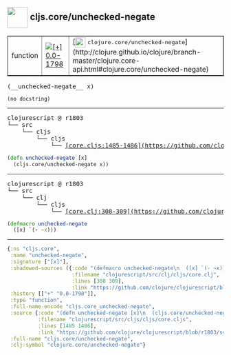 ## <img width="48px" valign="middle" src="http://i.imgur.com/Hi20huC.png"> cljs.core/unchecked-negate

 <table border="1">
<tr>
<td>function</td>
<td><a href="https://github.com/cljsinfo/api-refs/tree/0.0-1798"><img valign="middle" alt="[+] 0.0-1798" src="https://img.shields.io/badge/+-0.0--1798-lightgrey.svg"></a> </td>
<td>
[<img height="24px" valign="middle" src="http://i.imgur.com/1GjPKvB.png"> <samp>clojure.core/unchecked-negate</samp>](http://clojure.github.io/clojure/branch-master/clojure.core-api.html#clojure.core/unchecked-negate)
</td>
</tr>
</table>

 <samp>
(__unchecked-negate__ x)<br>
</samp>

```
(no docstring)
```

---

 <pre>
clojurescript @ r1803
└── src
    └── cljs
        └── cljs
            └── <ins>[core.cljs:1485-1486](https://github.com/clojure/clojurescript/blob/r1803/src/cljs/cljs/core.cljs#L1485-L1486)</ins>
</pre>

```clj
(defn unchecked-negate [x]
  (cljs.core/unchecked-negate x))
```


---

 <pre>
clojurescript @ r1803
└── src
    └── clj
        └── cljs
            └── <ins>[core.clj:308-309](https://github.com/clojure/clojurescript/blob/r1803/src/clj/cljs/core.clj#L308-L309)</ins>
</pre>

```clj
(defmacro unchecked-negate
  ([x] `(- ~x)))
```

---

```clj
{:ns "cljs.core",
 :name "unchecked-negate",
 :signature ["[x]"],
 :shadowed-sources ({:code "(defmacro unchecked-negate\n  ([x] `(- ~x)))",
                     :filename "clojurescript/src/clj/cljs/core.clj",
                     :lines [308 309],
                     :link "https://github.com/clojure/clojurescript/blob/r1803/src/clj/cljs/core.clj#L308-L309"}),
 :history [["+" "0.0-1798"]],
 :type "function",
 :full-name-encode "cljs.core_unchecked-negate",
 :source {:code "(defn unchecked-negate [x]\n  (cljs.core/unchecked-negate x))",
          :filename "clojurescript/src/cljs/cljs/core.cljs",
          :lines [1485 1486],
          :link "https://github.com/clojure/clojurescript/blob/r1803/src/cljs/cljs/core.cljs#L1485-L1486"},
 :full-name "cljs.core/unchecked-negate",
 :clj-symbol "clojure.core/unchecked-negate"}

```

